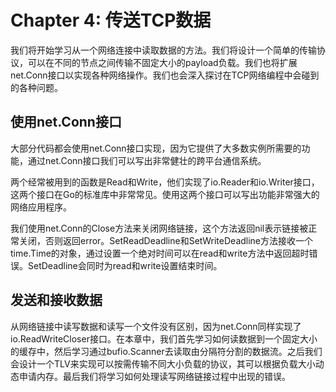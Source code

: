 # Chapter 4: 传送TCP数据

我们将开始学习从一个网络连接中读取数据的方法。我们将设计一个简单的传输协议，可以在不同的节点之间传输不固定大小的payload负载。我们也将扩展net.Conn接口以实现各种网络操作。我们也会深入探讨在TCP网络编程中会碰到的各种问题。

## 使用net.Conn接口

大部分代码都会使用net.Conn接口实现，因为它提供了大多数实例所需要的功能，通过net.Conn接口我们可以写出非常健壮的跨平台通信系统。

两个经常被用到的函数是Read和Write，他们实现了io.Reader和io.Writer接口，这两个接口在Go的标准库中非常常见。使用这两个接口可以写出功能非常强大的网络应用程序。

我们使用net.Conn的Close方法来关闭网络链接，这个方法返回nil表示链接被正常关闭，否则返回error。SetReadDeadline和SetWriteDeadline方法接收一个time.Time的对象，通过设置一个绝对时间可以在read和write方法中返回超时错误。SetDeadline会同时为read和write设置结束时间。

## 发送和接收数据

从网络链接中读写数据和读写一个文件没有区别，因为net.Conn同样实现了io.ReadWriteCloser接口。在本章中，我们首先学习如何读数据到一个固定大小的缓存中，然后学习通过bufio.Scanner去读取由分隔符分割的数据流。之后我们会设计一个TLV来实现可以按需传输不同大小负载的协议，其可以根据负载大小动态申请内存。最后我们将学习如何处理读写网络链接过程中出现的错误。
